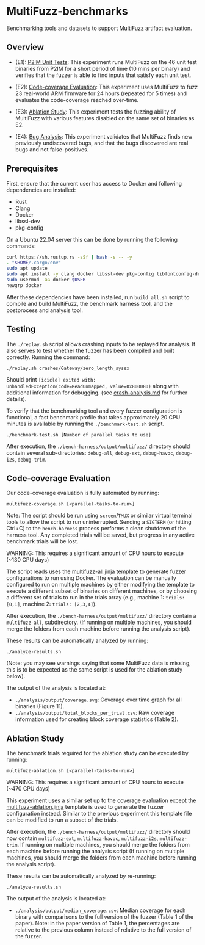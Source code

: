 # MultiFuzz-benchmarks

Benchmarking tools and datasets to support MultiFuzz artifact evaluation.

## Overview


* (E1): [P2IM Unit Tests](./p2im-unittests): This experiment runs MultiFuzz on the 46 unit test binaries from P2IM for a short period of time (10 mins per binary) and verifies that the fuzzer is able to find inputs that satisfy each unit test.

* (E2): [Code-coverage Evaluation](#code-coverage-evaluation): This experiment uses MultiFuzz to fuzz 23 real-world ARM firmware for 24 hours (repeated for 5 times) and evaluates the code-coverage reached over-time.

* (E3): [Ablation Study](#ablation-study): This experiment tests the fuzzing ability of MultiFuzz with various features disabled on the same set of binaries as E2.

* (E4): [Bug Analysis](./crash-analysis.md): This experiment validates that MultiFuzz finds new previously undiscovered bugs, and that the bugs discovered are real bugs and not false-positives.


## Prerequisites

First, ensure that the current user has access to Docker and following dependencies are installed:

* Rust
* Clang
* Docker
* libssl-dev
* pkg-config

On a Ubuntu 22.04 server this can be done by running the following commands:

```bash
curl https://sh.rustup.rs -sSf | bash -s -- -y
. "$HOME/.cargo/env"
sudo apt update
sudo apt install -y clang docker libssl-dev pkg-config libfontconfig-dev
sudo usermod -aG docker $USER
newgrp docker
```

After these dependencies have been installed, run `build_all.sh` script to compile and build MultiFuzz, the benchmark harness tool, and the postprocess and analysis tool.

## Testing

The `./replay.sh` script allows crashing inputs to be replayed for analysis. It also serves to test whether the fuzzer has been compiled and built correctly. Running the command:

```
./replay.sh crashes/Gateway/zero_length_sysex
```

Should print `[icicle] exited with: UnhandledException(code=ReadUnmapped, value=0x800080)` along with additional information for debugging. (see [crash-analysis.md](./crash-analysis.md) for further details).

To verify that the benchmarking tool and every fuzzer configuration is functional, a fast benchmark profile that takes approximately 20 CPU minutes is available by running the `./benchmark-test.sh` script.

```
./benchmark-test.sh [Number of parallel tasks to use]
```

After execution, the `./bench-harness/output/multifuzz/` directory should contain several sub-directories: `debug-all`, `debug-ext`, `debug-havoc`, `debug-i2s`, `debug-trim`.

## Code-coverage Evaluation

Our code-coverage evaluation is fully automated by running:

```
multifuzz-coverage.sh [<parallel-tasks-to-run>]
```

Note: The script should be run using `screen`/`TMUX` or similar virtual terminal tools to allow the script to run uninterrupted. Sending a `SIGTERM` (or hitting Ctrl+C) to the `bench-harness` process performs a clean shutdown of the harness tool. Any completed trials will be saved, but progress in any active benchmark trials will be lost.

WARNING: This requires a significant amount of CPU hours to execute (~130 CPU days)

The script reads uses the [multifuzz-all.jinja](bench-harness/config/multifuzz-all.jinja) template to generate fuzzer configurations to run using Docker. The evaluation can be manually configured to run on multiple machines by either modifying the template to execute a different subset of binaries on different machines, or by choosing a different set of trials to run in the trials array (e.g., machine 1: `trials: [0,1]`, machine 2: `trials: [2,3,4]`).

After execution, the `./bench-harness/output/multifuzz/` directory contain a `multifuzz-all`, subdirectory. (If running on multiple machines, you should merge the folders from each machine before running the analysis script).


These results can be automatically analyzed by running:

```
./analyze-results.sh
```

(Note: you may see warnings saying that some MultiFuzz data is missing, this is to be expected as the same script is used for the ablation study below).

The output of the analysis is located at:

* `./analysis/output/coverage.svg`: Coverage over time graph for all binaries (Figure 11).
* `./analysis/output/total_blocks_per_trial.csv`: Raw coverage information used for creating block coverage statistics (Table 2).


## Ablation Study

The benchmark trials required for the ablation study can be executed by running:

```
multifuzz-ablation.sh [<parallel-tasks-to-run>]
```

WARNING: This requires a significant amount of CPU hours to execute (~470 CPU days)

This experiment uses a similar set up to the coverage evaluation except the [multifuzz-ablation.jinja](bench-harness/config/multifuzz-ablation.jinja) template is used to generate the fuzzer configuration instead. Similar to the previous experiment this template file can be modified to run a subset of the trials.

After execution, the `./bench-harness/output/multifuzz/` directory should now contain `multifuzz-ext`, `multifuzz-havoc`, `multifuzz-i2s`, `multifuzz-trim`. If running on multiple machines, you should merge the folders from each machine before running the analysis script (If running on multiple machines, you should merge the folders from each machine before running the analysis script).

These results can be automatically analyzed by re-running:

```
./analyze-results.sh
```

The output of the analysis is located at:

* `./analysis/output/median_coverage.csv`: Median coverage for each binary with comparisons to the full version of the fuzzer (Table 1 of the paper). Note: in the paper version of Table 1, the percentages are relative to the previous column instead of relative to the full version of the fuzzer.
